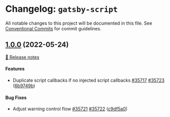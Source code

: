 # Changelog: `gatsby-script`

All notable changes to this project will be documented in this file.
See [Conventional Commits](https://conventionalcommits.org) for commit guidelines.

## [1.0.0](https://github.com/gatsbyjs/gatsby/commits/HEAD/packages/gatsby-script) (2022-05-24)

[🧾 Release notes](https://www.gatsbyjs.com/docs/reference/release-notes/v4.15)

#### Features

- Duplicate script callbacks if no injected script callbacks [#35717](https://github.com/gatsbyjs/gatsby/issues/35717) [#35723](https://github.com/gatsbyjs/gatsby/issues/35723) ([6b9749b](https://github.com/gatsbyjs/gatsby/commit/6b9749bb43b8af9c71f45f82a3205b699fddf3a3))

#### Bug Fixes

- Adjust warning control flow [#35721](https://github.com/gatsbyjs/gatsby/issues/35721) [#35722](https://github.com/gatsbyjs/gatsby/issues/35722) ([c9df5a0](https://github.com/gatsbyjs/gatsby/commit/c9df5a06a360f44855ef7e75cf045a691423763e))
